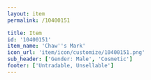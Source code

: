 ```yaml
---
layout: item
permalink: /10400151

title: Item
id: '10400151'
item_name: 'Chaw''s Mark'
icon_url: 'item/icon/customize/10400151.png'
sub_header: ['Gender: Male', 'Cosmetic']
footer: ['Untradable, Unsellable']
---
```

